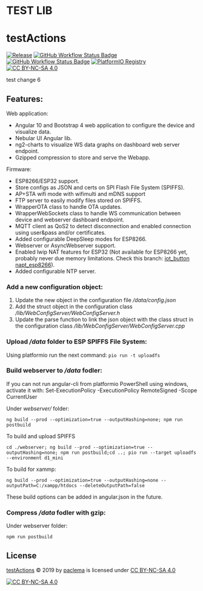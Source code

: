 # TEST LIB

# testActions

[![Release](https://github.com/paclema/testActions/actions/workflows/release.yml/badge.svg)](https://github.com/paclema/testActions/actions/workflows/release.yml)
[![GitHub Workflow Status Badge](https://img.shields.io/github/actions/workflow/status/paclema/testActions/release.yml?event=push&logo=github)](https://github.com/paclema/testActions/actions/workflows/release.yml?query=event%3Apush)
[![GitHub Workflow Status Badge](https://img.shields.io/github/actions/workflow/status/paclema/testActions/pull_request.yml?event=pull_request&logo=github)](https://github.com/paclema/testActions/actions/workflows/pull_request.yml?query=workflow%3A%22Pull+Request+CI%22)
[![PlatformIO Registry](https://badges.registry.platformio.org/packages/paclema/library/testActions.svg?version=1.7.4)](https://registry.platformio.org/libraries/paclema/testActions)
[![CC BY-NC-SA 4.0][cc-by-nc-sa-shield]][cc-by-nc-sa]


test change 6

## Features:

Web application:
* Angular 10 and Bootstrap 4 web application to configure the device and visualize data.
* Nebular UI Angular lib.
* ng2-charts to visualize WS data graphs on dashboard web server endpoint.
* Gzipped compression to store and serve the Webapp.

Firmware:
* ESP8266/ESP32 support.
* Store configs as JSON and certs on SPI Flash File System (SPIFFS).
* AP+STA wifi mode with wifimulti and mDNS support
* FTP server to easily modify files stored on SPIFFS.
* WrapperOTA class to handle OTA updates.
* WrapperWebSockets class to handle WS communication between device and webserver dashboard endpoint.
* MQTT client as QoS2 to detect disconnection and enabled connection using user&pass and/or certificates.
* Added configurable DeepSleep modes for ESP8266.
* Webserver or AsyncWebserver support.
* Enabled lwip NAT features for ESP32 (Not available for ESP8266 yet, probably never due memory limitations. Check this branch: [iot_button napt_esp8266](https://github.com/paclema/iot_button/tree/napt_esp8266)).
* Added configurable NTP server.


### Add a new configuration object:
1. Update the new object in the configuration file _/data/config.json_
2. Add the struct object in the configuration class _/lib/WebConfigServer/WebConfigServer.h_
3. Update the parse function to link the json object with the class struct in the configuration class _/lib/WebConfigServer/WebConfigServer.cpp_


### Upload _/data_ folder to ESP SPIFFS File System:

Using platformio run the next command: `pio run -t uploadfs`


### Build webserver to _/data_ fodler:
If you can not run angular-cli from platformio PowerShell using windows, activate it with:
Set-ExecutionPolicy -ExecutionPolicy RemoteSigned -Scope CurrentUser

Under _webserver/_ folder:
```console
ng build --prod --optimization=true --outputHashing=none; npm run postbuild
```

To build and upload SPIFFS
```console
cd ./webserver; ng build --prod --optimization=true --outputHashing=none; npm run postbuild;cd ..; pio run --target uploadfs --environment d1_mini
```

To build for xammp:
```console
ng build --prod --optimization=true --outputHashing=none --outputPath=C:/xampp/htdocs --deleteOutputPath=false
```

These build options can be added in angular.json in the future.

### Compress _/data_ fodler with gzip:
Under webserver folder:

```console
npm run postbuild
```

## License
<p xmlns:cc="http://creativecommons.org/ns#" xmlns:dct="http://purl.org/dc/terms/"><a property="dct:title" rel="cc:attributionURL" href="https://github.com/paclema/testActions">testActions</a> © 2019 by <a rel="cc:attributionURL dct:creator" property="cc:attributionName" href="http://www.paclema.com/">paclema</a> is licensed under <a href="http://creativecommons.org/licenses/by-nc-sa/4.0/?ref=chooser-v1" target="_blank" rel="license noopener noreferrer" style="display:inline-block;">CC BY-NC-SA 4.0<!-- <img style="height:22px!important;margin-left:3px;vertical-align:text-bottom;" src="https://mirrors.creativecommons.org/presskit/icons/cc.svg?ref=chooser-v1"><img style="height:22px!important;margin-left:3px;vertical-align:text-bottom;" src="https://mirrors.creativecommons.org/presskit/icons/by.svg?ref=chooser-v1"><img style="height:22px!important;margin-left:3px;vertical-align:text-bottom;" src="https://mirrors.creativecommons.org/presskit/icons/nc.svg?ref=chooser-v1"><img style="height:22px!important;margin-left:3px;vertical-align:text-bottom;" src="https://mirrors.creativecommons.org/presskit/icons/sa.svg?ref=chooser-v1">--></a></p> 

[![CC BY-NC-SA 4.0][cc-by-nc-sa-image]][cc-by-nc-sa]

[cc-by-nc-sa]: http://creativecommons.org/licenses/by-nc-sa/4.0/
[cc-by-nc-sa-image]: https://licensebuttons.net/l/by-nc-sa/4.0/88x31.png
[cc-by-nc-sa-shield]: https://img.shields.io/badge/License-CC%20BY--NC--SA%204.0-lightgrey.svg
